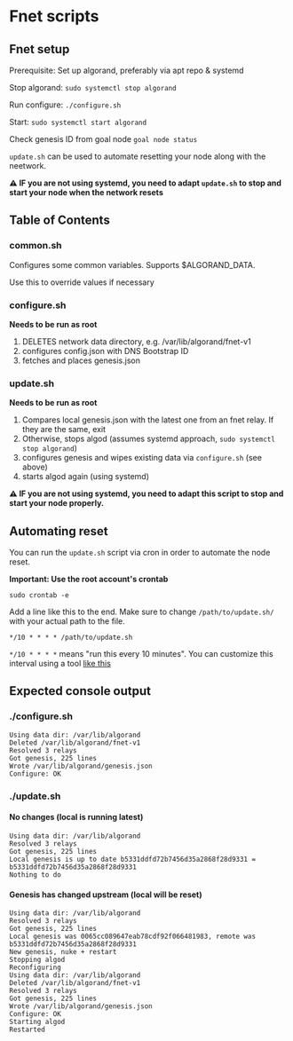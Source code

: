 # Fnet scripts

## Fnet setup

Prerequisite: Set up algorand, preferably via apt repo & systemd

Stop algorand: `sudo systemctl stop algorand`

Run configure: `./configure.sh`

Start: `sudo systemctl start algorand`

Check genesis ID from goal node `goal node status`

`update.sh` can be used to automate resetting your node along with the neetwork.

**⚠️ IF you are not using systemd, you need to adapt `update.sh` to stop and start your node when the network resets**

## Table of Contents

### common.sh

Configures some common variables. Supports $ALGORAND_DATA.

Use this to override values if necessary

### configure.sh

**Needs to be run as root**

1) DELETES network data directory, e.g. /var/lib/algorand/fnet-v1
1) configures config.json with DNS Bootstrap ID
1) fetches and places genesis.json

### update.sh

**Needs to be run as root**

1) Compares local genesis.json with the latest one from an fnet relay. If they are the same, exit
2) Otherwise, stops algod (assumes systemd approach, `sudo systemctl stop algorand`)
3) configures genesis and wipes existing data via `configure.sh` (see above)
4) starts algod again (using systemd)

**⚠️ IF you are not using systemd, you need to adapt this script to stop and start your node properly.**

## Automating reset

You can run the `update.sh` script via cron in order to automate the node reset.

**Important: Use the root account's crontab**

`sudo crontab -e`

Add a line like this to the end. Make sure to change `/path/to/update.sh/` with your actual path to the file.

```
*/10 * * * * /path/to/update.sh
```

`*/10 * * * *` means "run this every 10 minutes". You can customize this interval using a tool [like this](https://crontab.guru)

## Expected console output 

### ./configure.sh

```
Using data dir: /var/lib/algorand
Deleted /var/lib/algorand/fnet-v1
Resolved 3 relays
Got genesis, 225 lines
Wrote /var/lib/algorand/genesis.json
Configure: OK
```

### ./update.sh

#### No changes (local is running latest)

```
Using data dir: /var/lib/algorand
Resolved 3 relays
Got genesis, 225 lines
Local genesis is up to date b5331ddfd72b7456d35a2868f28d9331 = b5331ddfd72b7456d35a2868f28d9331
Nothing to do
```

#### Genesis has changed upstream (local will be reset)

```
Using data dir: /var/lib/algorand
Resolved 3 relays
Got genesis, 225 lines
Local genesis was 0065cc089647eab78cdf92f066481983, remote was b5331ddfd72b7456d35a2868f28d9331
New genesis, nuke + restart
Stopping algod
Reconfiguring
Using data dir: /var/lib/algorand
Deleted /var/lib/algorand/fnet-v1
Resolved 3 relays
Got genesis, 225 lines
Wrote /var/lib/algorand/genesis.json
Configure: OK
Starting algod
Restarted
```
